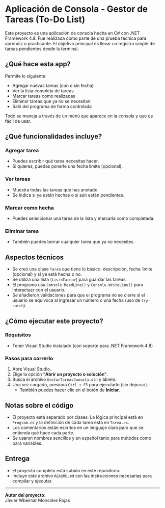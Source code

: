 # Aplicación de Consola - Gestor de Tareas (To-Do List)


Este proyecto es una aplicación de consola hecha en C# con .NET Framework 4.8. Fue realizada como parte de una prueba técnica para aprendiz o practicante. El objetivo principal es llevar un registro simple de tareas pendientes desde la terminal.

## ¿Qué hace esta app?

Permite lo siguiente:

- Agregar nuevas tareas (con o sin fecha)
- Ver la lista completa de tareas
- Marcar tareas como realizadas
- Eliminar tareas que ya no se necesitan
- Salir del programa de forma controlada

Todo se maneja a través de un menú que aparece en la consola y que es fácil de usar.

## ¿Qué funcionalidades incluye?

### Agregar tarea
- Puedes escribir qué tarea necesitas hacer.
- Si quieres, puedes ponerle una fecha límite (opcional).

### Ver tareas
- Muestra todas las tareas que has anotado.
- Se indica si ya están hechas o si aún están pendientes.

### Marcar como hecha
- Puedes seleccionar una tarea de la lista y marcarla como completada.

### Eliminar tarea
- También puedes borrar cualquier tarea que ya no necesites.

## Aspectos técnicos

- Se creó una clase `Tarea` que tiene lo básico: descripción, fecha límite (opcional) y si ya está hecha o no.
- Se utiliza una lista (`List<Tarea>`) para guardar las tareas.
- El programa usa `Console.ReadLine()` y `Console.WriteLine()` para interactuar con el usuario.
- Se añadieron validaciones para que el programa no se cierre si el usuario se equivoca al ingresar un número o una fecha (uso de `try-catch`).

## ¿Cómo ejecutar este proyecto?

### Requisitos

- Tener Visual Studio instalado (con soporte para .NET Framework 4.8)

### Pasos para correrlo

1. Abre Visual Studio.
2. Elige la opción **"Abrir un proyecto o solución"**.
3. Busca el archivo `GestorTareasConsola.sln` y ábrelo.
4. Una vez cargado, presiona `Ctrl + F5` para ejecutarlo (sin depurar).
   - También puedes hacer clic en el botón de **Iniciar**.

## Notas sobre el código

- El proyecto está separado por clases. La lógica principal está en `Program.cs` y la definición de cada tarea está en `Tarea.cs`.
- Los comentarios están escritos en un lenguaje claro para que se entienda qué hace cada parte.
- Se usaron nombres sencillos y en español tanto para métodos como para variables.

## Entrega

- El proyecto completo está subido en este repositorio.
- Incluye este archivo `README.md` con las instrucciones necesarias para compilar y ejecutar.

---

**Autor del proyecto:**  
Javier Wbeimar Monsalve Rojas
